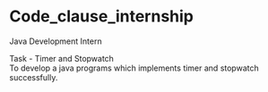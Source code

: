 # Code_clause_internship
Java Development Intern

Task - Timer and Stopwatch  
  To develop a java programs which implements timer and stopwatch successfully.  
